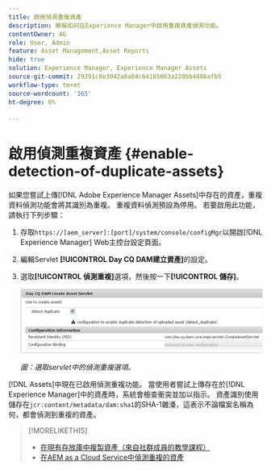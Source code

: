```yaml
---
title: 啟用偵測重複資產
description: 瞭解如何在Experience Manager中啟用重複資產偵測功能。
contentOwner: AG
role: User, Admin
feature: Asset Management,Asset Reports
hide: true
solution: Experience Manager, Experience Manager Assets
source-git-commit: 29391c8e3042a8a04c64165663a228bb4886afb5
workflow-type: tm+mt
source-wordcount: '165'
ht-degree: 0%

---
```


# 啟用偵測重複資產 {#enable-detection-of-duplicate-assets}

如果您嘗試上傳[!DNL Adobe Experience Manager Assets]中存在的資產，重複資料偵測功能會將其識別為重複。 重複資料偵測預設為停用。 若要啟用此功能，請執行下列步驟：

1. 存取`https://[aem_server]:[port]/system/console/configMgr`以開啟[!DNL Experience Manager] Web主控台設定頁面。
1. 編輯Servlet **[!UICONTROL Day CQ DAM建立資產]**&#x200B;的設定。
1. 選取&#x200B;**[!UICONTROL 偵測重複]**&#x200B;選項，然後按一下&#x200B;**[!UICONTROL 儲存]**。

   ![選取servlet中的偵測重複選項](assets/chlimage_1-377.png)

   *圖：選取servlet中的偵測重複選項。*

[!DNL Assets]中現在已啟用偵測重複功能。 當使用者嘗試上傳存在於[!DNL Experience Manager]中的資產時，系統會檢查衝突並加以指示。 資產識別使用儲存在`jcr:content/metadata/dam:sha1`的SHA-1雜湊，這表示不論檔案名稱為何，都會偵測到重複的資產。

>[!MORELIKETHIS]
>
>* [在現有存放庫中複製資產（來自社群成員的教學課程）](https://experience-aem.blogspot.com/2019/06/aem-65-find-duplicate-assets-binaries-in-existing-repository.html)
>* [在AEM as a Cloud Service中偵測重複的資產](https://experienceleague.adobe.com/docs/experience-manager-cloud-service/content/assets/admin/detect-duplicate-assets.html)
